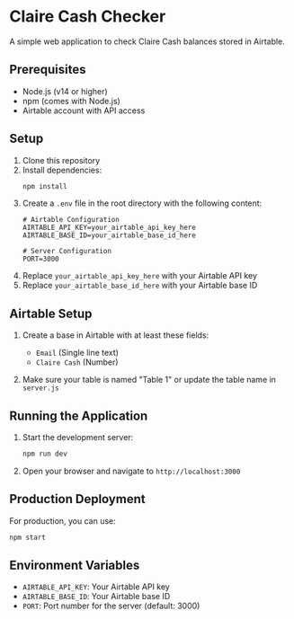 # Claire Cash Checker

A simple web application to check Claire Cash balances stored in Airtable.

## Prerequisites

- Node.js (v14 or higher)
- npm (comes with Node.js)
- Airtable account with API access

## Setup

1. Clone this repository
2. Install dependencies:
   ```bash
   npm install
   ```
3. Create a `.env` file in the root directory with the following content:
   ```
   # Airtable Configuration
   AIRTABLE_API_KEY=your_airtable_api_key_here
   AIRTABLE_BASE_ID=your_airtable_base_id_here
   
   # Server Configuration
   PORT=3000
   ```
4. Replace `your_airtable_api_key_here` with your Airtable API key
5. Replace `your_airtable_base_id_here` with your Airtable base ID

## Airtable Setup

1. Create a base in Airtable with at least these fields:
   - `Email` (Single line text)
   - `Claire Cash` (Number)

2. Make sure your table is named "Table 1" or update the table name in `server.js`

## Running the Application

1. Start the development server:
   ```bash
   npm run dev
   ```
2. Open your browser and navigate to `http://localhost:3000`

## Production Deployment

For production, you can use:
```bash
npm start
```

## Environment Variables

- `AIRTABLE_API_KEY`: Your Airtable API key
- `AIRTABLE_BASE_ID`: Your Airtable base ID
- `PORT`: Port number for the server (default: 3000)
